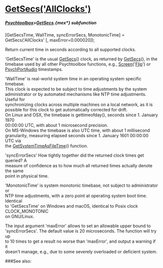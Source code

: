 # [GetSecs('AllClocks')](GetSecs-AllClocks) 
##### [Psychtoolbox](Psychtoolbox)>[GetSecs](GetSecs).{mex*} subfunction

[GetSecsTime, WallTime, syncErrorSecs, MonotonicTime] = GetSecs('AllClocks' [, maxError=0.000020]);

Return current time in seconds according to all supported clocks.  
  
'GetSecsTime' is the usual [GetSecs](GetSecs)() clock, as returned by [GetSecs](GetSecs)(), in the  
timebase used by all other Psychtoolbox functions, e.g., [Screen](Screen)('[Flip](Flip)') or  
[PsychPortAudio](PsychPortAudio) timestamps.  
  
'WallTime' is real-world system time in an operating system specific timebase.  
This clock is expected to be subject to time adjustments by the system  
administrator or by automated mechanisms like NTP time adjustments. Useful for  
synchronizing clocks across multiple machines on a local network, as it is  
possible for this clock to get automatically corrected for drift.  
On Linux and OSX, the timebase is gettimeofday(), seconds since 1. January 1970  
00:00:00 UTC, with about 1 microsecond precision.  
On MS-Windows the timebase is also UTC time, with about 1 millisecond  
granularity, measuring elapsed seconds since 1. January 1601 00:00:00 UTC via  
the [GetSystemTimeAsFileTime](GetSystemTimeAsFileTime)() function.  
  
'syncErrorSecs' How tightly together did the returned clock times get queried? A  
measure of confidence as to how much all returned times actually denote the same  
point in physical time.  
  
'MonotonicTime' is system monotonic timebase, not subject to administrator or  
NTP time adjustments, with a zero point at operating system boot time. Identical  
to 'GetSecsTime' on Windows and macOS, identical to Posix clock CLOCK\_MONOTONIC  
on GNU/Linux.  
  
The input argument 'maxError' allows to set an allowable upper bound to  
'syncErrorSecs'. The default value is 20 microseconds. The function will try up  
to 10 times to get a result no worse than 'maxError', and output a warning if it  
doesn't manage, e.g., due to some severely overloaded or deficient system.  


###See also:

